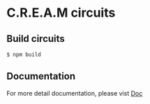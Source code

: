 # C.R.E.A.M circuits

## Build circuits

```bash
$ npm build
```

## Documentation

For more detail documentation, please vist [Doc](https://zkcre.am/docs/04-circuits.html)

